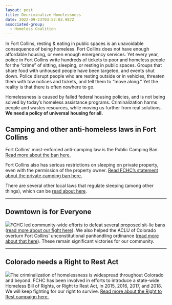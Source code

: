```yaml
---
layout: post
title: Decriminalize Homelessness
date: 2022-09-23T03:57:03.987Z
associated-group:
  - Homeless Coalition
---
```

In Fort Collins, resting & eating in public spaces is an unavoidable consequence of being homeless. Fort Collins does not have enough affordable housing, or even enough emergency services. Yet every year, police in Fort Collins write hundreds of tickets to poor and homeless people for the “crime” of sitting, sleeping, or resting in public spaces. Groups that share food with unhoused people have been targeted, and events shut down. Police disrupt people who are resting outside or in vehicles, threaten them with tow notices and tickets, and tell them to “move along.” Yet the reality is that there is often nowhere to go.

Homelessness is caused by failed federal housing policies, and is not being solved by today’s homeless assistance programs. Criminalization harms people and wastes resources, while moving us further from real solutions. **We need a policy of universal housing for all.**

## Camping and other anti-homeless laws in Fort Collins

Fort Collins’ most-enforced anti-camping law is the Public Camping Ban. [Read more about the ban here.](http://fccan.org/fchc/decriminalize-homelessness/end-the-fort-collins-camping-ban/)

Fort Collins also has serious restrictions on sleeping on private property, even with the permission of the property owner. [Read FCHC’s statement about the private camping ban here.](http://fccan.org/fchc/decriminalize-homelessness/end-the-fort-collins-camping-ban/fchc-statement-regarding-fort-collins-private-property-camping-ban/)

There are several other local laws that regulate sleeping (among other things), which can be [read about here](http://fccan.org/fchc/decriminalize-homelessness/other-ordinances/).

- - -

## Downtown is for Everyone

[![](http://fccan.org/wp-content/uploads/2018/04/sit-lie-ban-protest-300x169.jpeg)](http://fccan.org/wp-content/uploads/2018/04/sit-lie-ban-protest.jpeg)FCHC led community-wide efforts to defeat several proposed sit-lie bans ([read more about our fight here](http://fccan.org/fchc/decriminalize-homelessness-and-poverty/no-sit-lie-ban-in-fort-collins/)). We also helped the ACLU of Colorado overturn Fort Collins’ unconstitutional panhandling ordinance ([read more about that here](http://fccan.org/fchc/decriminalize-homelessness-and-poverty/panhandling/)). These remain significant victories for our community.

- - -

## Colorado needs a Right to Rest Act

[![](http://fccan.org/wp-content/uploads/2018/04/27164727_10155582993484022_5788136468152008698_o-169x300.jpg)](http://fccan.org/wp-content/uploads/2018/04/27164727_10155582993484022_5788136468152008698_o.jpg)The criminalization of homelessness is widespread throughout Colorado and beyond. FCHC has been involved in efforts to introduce a state-wide Homeless Bill of Rights, or Right to Rest Act, in 2015, 2016, 2017, and 2018. We will keep fighting for our right to survive. [Read more about the Right to Rest campaign here.](http://fccan.org/fchc/decriminalize-homelessness-and-poverty/colorado-right-to-rest-act/)